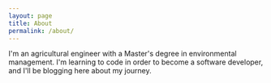 ```yaml
---
layout: page
title: About
permalink: /about/
---
```


I'm an agricultural engineer with a Master's degree in environmental management. I'm learning to code in order to become a software developer, and I'll be blogging here about my journey.
